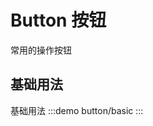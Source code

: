 
# Button 按钮

常用的操作按钮

<script setup lang="ts">
import basic from './basic.vue';
</script>

## 基础用法

基础用法
:::demo button/basic
<basic></basic>
:::
